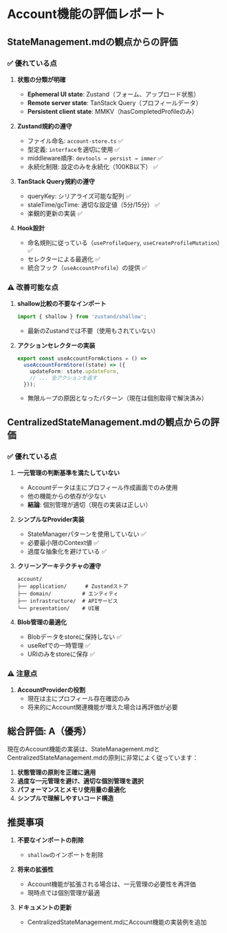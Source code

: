 # Account機能の評価レポート

## StateManagement.mdの観点からの評価

### ✅ 優れている点

1. **状態の分類が明確**
   - **Ephemeral UI state**: Zustand（フォーム、アップロード状態）
   - **Remote server state**: TanStack Query（プロフィールデータ）
   - **Persistent client state**: MMKV（hasCompletedProfileのみ）

2. **Zustand規約の遵守**
   - ファイル命名: `account-store.ts` ✅
   - 型定義: `interface`を適切に使用 ✅
   - middleware順序: `devtools → persist → immer` ✅
   - 永続化制限: 設定のみを永続化（100KB以下） ✅

3. **TanStack Query規約の遵守**
   - queryKey: シリアライズ可能な配列 ✅
   - staleTime/gcTime: 適切な設定値（5分/15分） ✅
   - 楽観的更新の実装 ✅

4. **Hook設計**
   - 命名規則に従っている（`useProfileQuery`, `useCreateProfileMutation`） ✅
   - セレクターによる最適化 ✅
   - 統合フック（`useAccountProfile`）の提供 ✅

### ⚠️ 改善可能な点

1. **shallow比較の不要なインポート**
   ```typescript
   import { shallow } from 'zustand/shallow';
   ```
   - 最新のZustandでは不要（使用もされていない）

2. **アクションセレクターの実装**
   ```typescript
   export const useAccountFormActions = () => 
     useAccountFormStore((state) => ({
       updateForm: state.updateForm,
       // ... 全アクションを返す
     }));
   ```
   - 無限ループの原因となったパターン（現在は個別取得で解決済み）

## CentralizedStateManagement.mdの観点からの評価

### ✅ 優れている点

1. **一元管理の判断基準を満たしていない**
   - Accountデータは主にプロフィール作成画面でのみ使用
   - 他の機能からの依存が少ない
   - **結論**: 個別管理が適切（現在の実装は正しい）

2. **シンプルなProvider実装**
   - StateManagerパターンを使用していない ✅
   - 必要最小限のContext値 ✅
   - 過度な抽象化を避けている ✅

3. **クリーンアーキテクチャの遵守**
   ```
   account/
   ├── application/      # Zustandストア
   ├── domain/          # エンティティ
   ├── infrastructure/  # APIサービス
   └── presentation/    # UI層
   ```

4. **Blob管理の最適化**
   - Blobデータをstoreに保持しない ✅
   - useRefでの一時管理 ✅
   - URIのみをstoreに保存 ✅

### ⚠️ 注意点

1. **AccountProviderの役割**
   - 現在は主にプロフィール存在確認のみ
   - 将来的にAccount関連機能が増えた場合は再評価が必要

## 総合評価: A（優秀）

現在のAccount機能の実装は、StateManagement.mdとCentralizedStateManagement.mdの原則に非常によく従っています：

1. **状態管理の原則を正確に適用**
2. **過度な一元管理を避け、適切な個別管理を選択**
3. **パフォーマンスとメモリ使用量の最適化**
4. **シンプルで理解しやすいコード構造**

## 推奨事項

1. **不要なインポートの削除**
   - `shallow`のインポートを削除

2. **将来の拡張性**
   - Account機能が拡張される場合は、一元管理の必要性を再評価
   - 現時点では個別管理が最適

3. **ドキュメントの更新**
   - CentralizedStateManagement.mdにAccount機能の実装例を追加